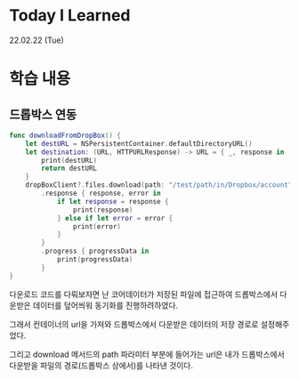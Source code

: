 # Today I Learned

22.02.22 (Tue)

# 학습 내용

## 드롭박스 연동

```swift
func downloadFromDropBox() {
    let destURL = NSPersistentContainer.defaultDirectoryURL()
    let destination: (URL, HTTPURLResponse) -> URL = { _, response in
        print(destURL)
        return destURL
    }
    dropBoxClient?.files.download(path: "/test/path/in/Dropbox/account", overwrite: true, destination: destination)
        .response { response, error in
            if let response = response {
                print(response)
            } else if let error = error {
                print(error)
            }
        }
        .progress { progressData in
            print(progressData)
        }
}
```

다운로드 코드를 다뤄보자면 난 코어데이터가 저장된 파일에 접근하여 드롭박스에서 다운받은 데이터를 덮어씌워 동기화를 진행하려하였다.

그래서 컨테이너의 url을 가져와 드롭박스에서 다운받은 데이터의 저장 경로로 설정해주었다.

그리고 download 메서드의 path 파라미터 부분에 들어가는 url은 내가 드롭박스에서 다운받을 파일의 경로(드롭박스 상에서)를 나타낸 것이다. 

